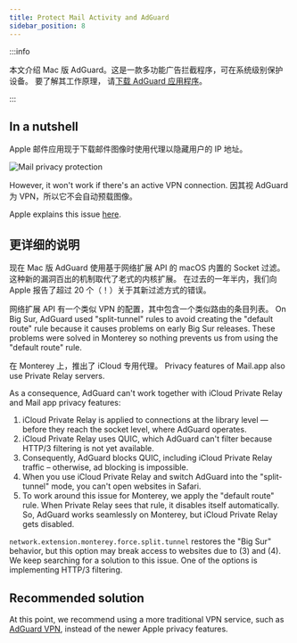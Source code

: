 ```yaml
---
title: Protect Mail Activity and AdGuard
sidebar_position: 8
---
```


:::info

本文介绍 Mac 版 AdGuard。这是一款多功能广告拦截程序，可在系统级别保护设备。 要了解其工作原理， 请[下载 AdGuard 应用程序](https://agrd.io/download-kb-adblock)。

:::

## In a nutshell

Apple 邮件应用现于下载邮件图像时使用代理以隐藏用户的 IP 地址。

![Mail privacy protection](https://cdn.adtidy.org/content/kb/ad_blocker/mac/mac_protectMailActivity.jpg)

However, it won't work if there's an active VPN connection. 因其视 AdGuard 为 VPN，所以它不会自动预载图像。

Apple explains this issue [here](https://support.apple.com/HT212797).

## 更详细的说明

现在 Mac 版 AdGuard 使用基于网络扩展 API 的 macOS 内置的 Socket 过滤。 这种新的漏洞百出的机制取代了老式的内核扩展。 在过去的一年半内，我们向 Apple 报告了超过 20 个（！）关于其新过滤方式的错误。

网络扩展 API 有一个类似 VPN 的配置，其中包含一个类似路由的条目列表。 On Big Sur, AdGuard used "split-tunnel" rules to avoid creating the "default route" rule because it causes problems on early Big Sur releases. These problems were solved in Monterey so nothing prevents us from using the "default route" rule.

在 Monterey 上，推出了 iCloud 专用代理。 Privacy features of Mail.app also use Private Relay servers.

As a consequence, AdGuard can't work together with iCloud Private Relay and Mail app privacy features:

1. iCloud Private Relay is applied to connections at the library level — before they reach the socket level, where AdGuard operates.
2. iCloud Private Relay uses QUIC, which AdGuard can't filter because HTTP/3 filtering is not yet available.
3. Consequently, AdGuard blocks QUIC, including iCloud Private Relay traffic – otherwise, ad blocking is impossible.
4. When you use iCloud Private Relay and switch AdGuard into the "split-tunnel" mode, you can't open websites in Safari.
5. To work around this issue for Monterey, we apply the "default route" rule. When Private Relay sees that rule, it disables itself automatically. So, AdGuard works seamlessly on Monterey, but iCloud Private Relay gets disabled.

`network.extension.monterey.force.split.tunnel` restores the "Big Sur" behavior, but this option may break access to websites due to (3) and (4). We keep searching for a solution to this issue. One of the options is implementing HTTP/3 filtering.

## Recommended solution

At this point, we recommend using a more traditional VPN service, such as [AdGuard VPN](https://adguard-vpn.com/), instead of the newer Apple privacy features.
